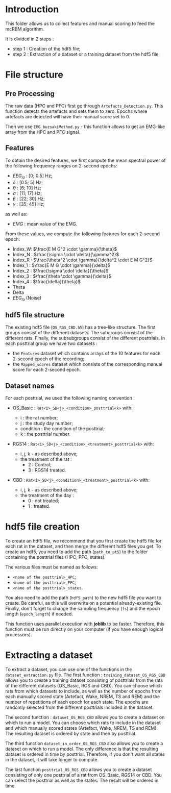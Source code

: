 # Introduction
This folder allows us to collect features and manual scoring to feed the mcRBM algorithm. 

It is divided in 2 steps :
- step 1 : Creation of the hdf5 file;
- step 2 : Extraction of a dataset or a training dataset from the hdf5 file.

# File structure
## Pre Processing
The raw data (HPC and PFC) first go through `Artefacts_Detection.py`. This function detects the artefacts and sets them to zero.
Epochs where artefacts are detected will have their manual score set to 0.

Then we use `EMG_buzsakiMethod.py` - this function allows to get an EMG-like array from the HPC and PFC signal.

## Features
To obtain the desired features, we first compute the mean spectral power of the following frequency ranges on 2-second epochs:
- $`EEG_{lo}`$ : [0; 0.5] Hz;
- $`\delta`$ : [0.5; 5] Hz;
- $`\theta`$ : [6; 10] Hz;
- $`\sigma`$ : [11; 17] Hz;
- $`\beta`$ : [22; 30] Hz;
- $`\gamma`$ : [35; 45] Hz;
  
as well as:
- $`EMG`$ : mean value of the EMG.

From these values, we compute the following features for each 2-second epoch:
 - Index_W: $\frac{E M G^2 \cdot \gamma}{\theta}$
 - Index_N : $\frac{\sigma \cdot \delta}{\gamma^2}$
 - Index_R : $`\frac{\theta^2 \cdot \gamma}{\delta^2 \cdot E M G^2}`$
 - Index_1 : $\frac{E M G \cdot \gamma}{\delta}$
 - Index_2 : $\frac{\sigma \cdot \delta}{\theta}$
 - Index_3 : $\frac{\theta \cdot \gamma}{\delta}$
 - Index_4 : $\frac{\delta}{\theta}$
 - Theta
 - Delta
 - $`EEG_{lo}`$ (Noise)

## hdf5 file structure
The existing hdf5 file (`OS_RGS_CBD.h5`) has a tree-like structure. The first groups consist of the different datasets. The subgroups consist of the different rats. 
Finally, the subsubgroups consist of the different posttrials. In each posttrial group we have two datasets :
- the `Features` dataset which contains arrays of the 10 features for each 2-second epoch of the recording;
- the `Mapped_scores` dataset which consists of the corresponding manual score for each 2-second epoch.

## Dataset names
For each posttrial, we used the following naming convention :
- OS_Basic : `Rat<i>_SD<j>_<condition>_posttrial<k>` with:
    - i : the rat number;
    - j : the study day number;
    - condition : the condition of the posttrial;
    - k : the posttrial number.
      
 - RGS14 : `Rat<i>_SD<j>_<condition>_<treatment>_posttrial<k>` with:
     - i, j, k - as described above;
     - the treatment of the rat : 
       - 2 : Control;
       - 3 : RGS14 treated.
     
 - CBD : `Rat<i>_SD<j>_<condition>_<treatment>_posttrial<k>` with:
     - i, j, k - as described above;
     - the treatment of the day : 
       - 0 : not treated;
       - 1 : treated.
      

# hdf5 file creation
To create an hdf5 file, we recommend that you first create the hdf5 file for each rat in the dataset, and then merge the different hdf5 files you get.
To create an hdf5, you need to add the path (`path_to_pt5`) to the folder containing the posttrial files (HPC, PFC, states).

The various files must be named as follows:
- `<name of the posttrial>_HPC`;
- `<name of the posttrial>_PFC`;
- `<name of the posttrial>_states`.

You also need to add the path (`hdf5_path`) to the new hdf5 file you want to create. Be careful, as this will overwrite on a potential already-existing file.
Finally, don't forget to change the sampling frequency (`fs`) and the epoch length (`epoch_length`) if needed.

This function uses parallel execution with **joblib** to be faster. 
Therefore, this function must be run directly on your computer (if you have enough logical processors).

# Extracting a dataset
To extract a dataset, you can use one of the functions in the `dataset_extraction.py` file. 
The first function : `training_dataset_OS_RGS_CBD` allows you to create a training dataset consisting of posttrials from the rats of the different datasets (OS_Basic, RGS and CBD).
You can choose which rats from which datasets to include, as well as the number of epochs from each manually scored state (Artefact, Wake, NREM, TS and REM) and the number of repetitions of each epoch for each state.
The epochs are randomly selected from the different posttrials included in the dataset.

The second function : `dataset_OS_RGS_CBD` allows you to create a dataset on which to run a model.
You can choose which rats to include in the dataset and which manually scored states (Artefact, Wake, NREM, TS and REM).
The resulting dataset is ordered by state and then by posttrial.

The third function `dataset_in_order_OS_RGS_CBD` also allows you to create a dataset on which to run a model. 
The only difference is that the resulting dataset is ordered in time by posttrial.
Therefore, if you don't want all states in the dataset, it will take longer to compute.

The last function `posttrial_OS_RGS_CBD` allows you to create a dataset consisting of only one posttrial of a rat from OS_Basic, RGS14 or CBD.
You can select the posttrial as well as the states.
The result will be ordered in time.
